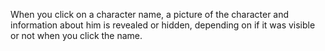 When you click on a character name, a picture of the character and information about him is revealed or hidden, depending on if it was visible or not when you click the name.
